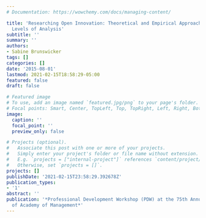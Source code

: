 ```yaml
---
# Documentation: https://wowchemy.com/docs/managing-content/

title: 'Researching Open Innovation: Theoretical and Empirical Approaches at Different
  Levels of Analysis'
subtitle: ''
summary: ''
authors:
- Sabine Brunswicker
tags: []
categories: []
date: '2015-08-01'
lastmod: 2021-02-15T18:58:29-05:00
featured: false
draft: false

# Featured image
# To use, add an image named `featured.jpg/png` to your page's folder.
# Focal points: Smart, Center, TopLeft, Top, TopRight, Left, Right, BottomLeft, Bottom, BottomRight.
image:
  caption: ''
  focal_point: ''
  preview_only: false

# Projects (optional).
#   Associate this post with one or more of your projects.
#   Simply enter your project's folder or file name without extension.
#   E.g. `projects = ["internal-project"]` references `content/project/deep-learning/index.md`.
#   Otherwise, set `projects = []`.
projects: []
publishDate: '2021-02-15T23:58:29.392678Z'
publication_types:
- '1'
abstract: ''
publication: '*Professional Development Workshop (PDW) at the 75th Annual Meeting
  of Academy of Management*'
---
```

